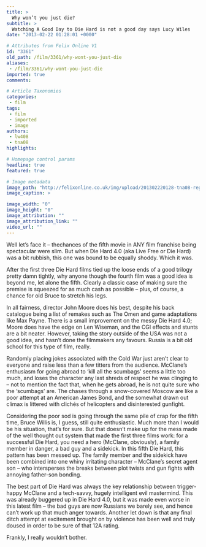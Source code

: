 ```yaml
---
title: >
  Why won’t you just die?
subtitle: >
  Watching A Good Day to Die Hard is not a good day says Lucy Wiles
date: "2013-02-22 01:28:01 +0000"

# Attributes from Felix Online V1
id: "3361"
old_path: /film/3361/why-wont-you-just-die
aliases:
 - /film/3361/why-wont-you-just-die
imported: true
comments:

# Article Taxonomies
categories:
 - film
tags:
 - film
 - imported
 - image
authors:
 - lw408
 - tna08
highlights:

# Homepage control params
headline: true
featured: true

# Image metadata
image_path: "http://felixonline.co.uk/img/upload/201302220128-tna08-reg_1024.diehard7.mh.010413.jpg"
image_caption: >

image_width: "0"
image_height: "0"
image_attribution: ""
image_attribution_link: ""
video_url: ""
---
```


Well let’s face it – thechances of the fifth movie in ANY film franchise being spectacular were slim. But when Die Hard 4.0 (aka Live Free or Die Hard) was a bit rubbish, this one was bound to be equally shoddy. Which it was.

After the first three Die Hard films tied up the loose ends of a good trilogy pretty damn tightly, why anyone though the fourth film was a good idea is beyond me, let alone the fifth. Clearly a classic case of making sure the premise is squeezed for as much cash as possible – plus, of course, a chance for old Bruce to stretch his legs.

In all fairness, director John Moore does his best, despite his back catalogue being a list of remakes such as The Omen and game adaptations like Max Payne. There is a small improvement on the messy Die Hard 4.0; Moore does have the edge on Len Wiseman, and the CGI effects and stunts are a bit neater. However, taking the story outside of the USA was not a good idea, and hasn’t done the filmmakers any favours. Russia is a bit old school for this type of film, really.

Randomly placing jokes associated with the Cold War just aren’t clear to everyone and raise less than a few titters from the audience. McClane’s enthusiasm for going abroad to ‘kill all the scumbags’ seems a little too much, and loses the character any last shreds of respect he was clinging to – not to mention the fact that, when he gets abroad, he is not quite sure who the ‘scumbags’ are. The chases through a snow-covered Moscow are like a poor attempt at an American James Bond, and the somewhat drawn out climax is littered with clichés of helicopters and disinterested gunfight.

Considering the poor sod is going through the same pile of crap for the fifth time, Bruce Willis is, I guess, still quite enthusiastic. Much more than I would be his situation, that’s for sure. But that doesn’t make up for the mess made of the well thought out system that made the first three films work: for a successful Die Hard, you need a hero (McClane, obviously), a family member in danger, a bad guy and a sidekick. In this fifth Die Hard, this pattern has been messed up. The family member and the sidekick have been combined into one whiny irritating character – McClane’s secret agent son – who intersperses the breaks between plot twists and gun fights with annoying father-son bonding.

The best part of Die Hard was always the key relationship between trigger-happy McClane and a tech-savvy, hugely intelligent evil mastermind. This was already buggered up in Die Hard 4.0, but it was made even worse in this latest film – the bad guys are now Russians we barely see, and hence can’t work up that much anger towards. Another let down is that any final ditch attempt at excitement brought on by violence has been well and truly doused in order to be sure of that 12A rating.

Frankly, I really wouldn’t bother.
